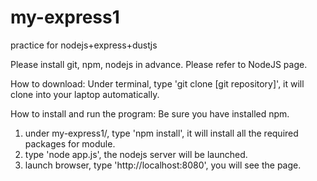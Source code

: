 my-express1
===========

practice for nodejs+express+dustjs


Please install git, npm, nodejs in advance. Please refer to NodeJS page.

How to download:
Under terminal, type 'git clone [git repository]', it will clone into your laptop automatically.

How to install and run the program:
Be sure you have installed npm.
1. under my-express1/, type 'npm install', it will install all the required packages for module.
2. type 'node app.js', the nodejs server will be launched.
3. launch browser, type 'http://localhost:8080', you will see the page.

